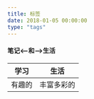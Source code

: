 ```yaml
---
title: 标签
date: 2018-01-05 00:00:00
type: "tags"
---
```


#### 笔记<--和-->生活

| 学习   | 生活       |
| ------ | ---------- |
| 有趣的 | 丰富多彩的 |
